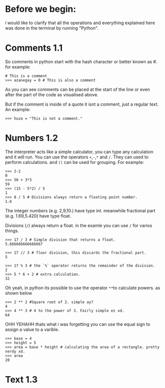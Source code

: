 # Before we begin:

i would like to clarify that all the operations and everything explained here was done in the terminal by running "Python".


# Comments 1.1

So comments in python start with the hash character or better known as #. for example:

```
# This is a comment
>>> azanegay = 0 # This is also a comment
```

As you can see comments can be placed at the start of the line or even after the part of the code as visualised above.

But if the comment is inside of a quote it isnt a comment, just a regular text. An example:

```
>>> huza = "This is not a comment."
```

# Numbers 1.2

The interpreter acts like a simple calculator, you can type any calculation and it will run. You can use the operators `+`,`-`,`*` and `/`. They can used to perform calculations. and `()` can be used for grouping. For example:

```
>>> 2-2
0
>>> 50 + 3*3
59
>>> (15 - 5*2) / 5
1
>>> 8 / 5 # Divisions always return a floating point number.
1.6

```

The integer numbers (e.g. 2,9,10.) have type int. meanwhile fractional part (e.g. 1.69,5.420) have type float.

Divisions (`/`) always return a float. in the examle you can use `/` for varios things.

```
>>> 17 / 3 # Simple division that returns a float.
5.666666666666667

>>> 17 // 3 # floor division, this discards the fractional part.
5 

>>> 17 % 3 # the `%` operator returns the remainder of the division.
2 
>>> 5 * 6 + 2 # extra calculation.
32
```

Oh yeah, in python its possible to use the operator `**`to calculate powers. as shown below 

```
>>> 2 ** 2 #Square root of 2. simple ay? 
4
>>> 4 ** 3 # 4 to the power of 3. Fairly simple ez xd.
64

```
OHH YEHAHH thats what i was forgetting you can use the equal sign to assign a value to a varible. 

```
>>> base = 4 
>>> height = 5
>>> area = base * height # calculating the area of a rectangle. pretty nerdy xd.
>>> area
20
```

# Text 1.3


